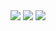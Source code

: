 <img src="https://capsule-render.vercel.app/api?type=wave&color=auto&height=300&section=header&text=OhByeongMun%20Repository&fontSize=60" />
<img
  src="https://img.shields.io/badge/HTML5-E34F26?style=flat-square&logo=HTML5&logoColor=white"
/>
<img
  src="https://img.shields.io/badge/React-0054FF?style=flat-square&logo=React&logoColor=white"
/>
